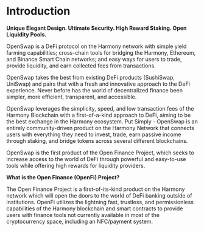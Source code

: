 # Introduction

**Unique Elegant Design. Ultimate Security. High Reward Staking. Open Liquidity Pools.**&#x20;

OpenSwap is a DeFi protocol on the Harmony network with simple yield farming capabilities; cross-chain tools for bridging the Harmony, Ethereum, and Binance Smart Chain networks; and easy ways for users to trade, provide liquidity, and earn collected fees from transactions.

OpenSwap takes the best from existing DeFi products (SushiSwap, UniSwap) and pairs that with a fresh and innovative approach to the DeFi experience.  Never before has the world of decentralized finance been simpler, more efficient, transparent, and accessible.

OpenSwap leverages the simplicity, speed, and low transaction fees of the Harmony Blockchain with a first-of-a-kind approach to DeFi, aiming to be the best exchange in the Harmony ecosystem.  Put Simply - OpenSwap is an entirely community-driven product on the Harmony Network that connects users with everything they need to invest, trade, earn passive income through staking, and bridge tokens across several different blockchains.&#x20;

OpenSwap is the first product of the Open Finance Project, which seeks to increase access to the world of DeFi through powerful and easy-to-use tools while offering high rewards for liquidity providers.



**What is the Open Finance (OpenFi) Project?**

The Open Finance Project is a first-of-its-kind product on the Harmony network which will open the doors to the world of DeFi banking outside of institutions. OpenFi utilizes the lightning fast, trustless, and permissionless capabilities of the Harmony blockchain and smart contracts to provide users with finance tools not currently available in most of the cryptocurrency space, including an NFC/payment system.&#x20;
